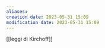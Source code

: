 ```yaml
---
aliases: 
creation date: 2023-05-31 15:09
modification date: 2023-05-31 15:09
---
```


[[leggi di Kirchoff]]

